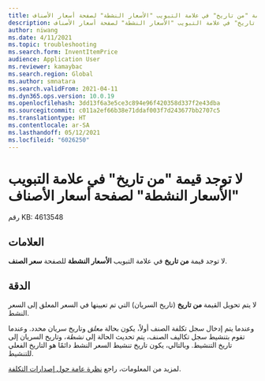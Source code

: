 ```yaml
---
title: لا توجد قيمة "من تاريخ" في علامة التبويب "الأسعار النشطة" لصفحة أسعار الأصناف
description: لا توجد قيمة "من تاريخ" في علامة التبويب "الأسعار النشطة" لصفحة أسعار الأصناف.
author: niwang
ms.date: 4/11/2021
ms.topic: troubleshooting
ms.search.form: InventItemPrice
audience: Application User
ms.reviewer: kamaybac
ms.search.region: Global
ms.author: smnatara
ms.search.validFrom: 2021-04-11
ms.dyn365.ops.version: 10.0.19
ms.openlocfilehash: 3dd13f6a3e5ce3c894e96f420358d337f2e43dba
ms.sourcegitcommit: c011a2ef66b38e71ddaf003f7d243677bb2707c5
ms.translationtype: HT
ms.contentlocale: ar-SA
ms.lasthandoff: 05/12/2021
ms.locfileid: "6026250"
---
```

# <a name="there-is-no-from-date-value-on-the-active-prices-tab-of-the-item-price-page"></a>لا توجد قيمة "من تاريخ" في علامة التبويب "الأسعار النشطة" لصفحة أسعار الأصناف

رقم KB: 4613548

## <a name="symptoms"></a>العلامات

لا توجد قيمة **من تاريخ** في علامة التبويب **الأسعار النشطة** للصفحة **سعر الصنف**.

## <a name="resolution"></a>الدقة

لا يتم تحويل القيمة **من تاريخ** (تاريخ السريان) التي تم تعيينها في السعر المعلق إلى السعر النشط.

وعندما يتم إدخال سجل تكلفة الصنف أولاً، يكون بحالة *معلق* وتاريخ سريان محدد. وعندما تقوم بتنشيط سجل تكاليف الصنف، يتم تحديث الحالة إلى *نشطة*، وتاريخ السريان إلى تاريخ التنشيط. وبالتالي، يكون تاريخ تنشيط السعر النشط دائمًا هو التاريخ الفعلي للتنشيط.

لمزيد من المعلومات، راجع [نظرة عامة حول إصدارات التكلفة](../../cost-management/costing-versions.md).
